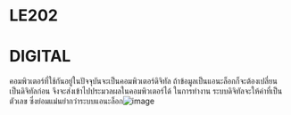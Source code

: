 # LE202

# DIGITAL
คอมพิวเตอร์ที่ใช้กันอยู่ในปัจจุบันจะเป็นคอมพิวเตอร์ดิจิทัล ถ้าข้อมูลเป็นแอนะล็อกก็จะต้องเปลี่ยน เป็นดิจิทัลก่อน จึงจะส่งเข้าไปประมวลผลในคอมพิวเตอร์ได้ ในการทำงาน ระบบดิจิทัลจะให้ค่าที่เป็นตัวเลข ซึ่งย่อมแม่นยำกว่าระบบแอนะล็อก![image](https://user-images.githubusercontent.com/98943423/153132401-e8219c41-7b38-4220-b937-0c7afe6ea9e7.png)
